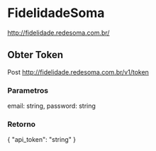 # FidelidadeSoma
http://fidelidade.redesoma.com.br/

## Obter Token ##
Post http://fidelidade.redesoma.com.br/v1/token

### Parametros
email: string,
password: string

### Retorno
{
  "api_token": "string"
}

